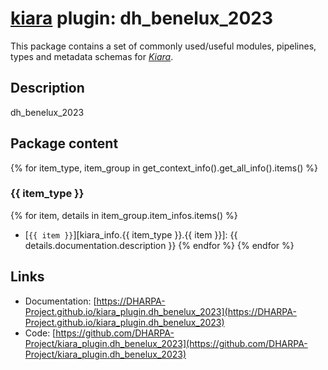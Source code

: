 # [**kiara**](https://dharpa.org/kiara.documentation) plugin: dh_benelux_2023

This package contains a set of commonly used/useful modules, pipelines, types and metadata schemas for [*Kiara*](https://github.com/DHARPA-project/kiara).

## Description

dh_benelux_2023

## Package content

{% for item_type, item_group in get_context_info().get_all_info().items() %}

### {{ item_type }}
{% for item, details in item_group.item_infos.items() %}
- [`{{ item }}`][kiara_info.{{ item_type }}.{{ item }}]: {{ details.documentation.description }}
{% endfor %}
{% endfor %}

## Links

 - Documentation: [https://DHARPA-Project.github.io/kiara_plugin.dh_benelux_2023](https://DHARPA-Project.github.io/kiara_plugin.dh_benelux_2023)
 - Code: [https://github.com/DHARPA-Project/kiara_plugin.dh_benelux_2023](https://github.com/DHARPA-Project/kiara_plugin.dh_benelux_2023)
